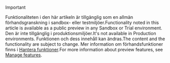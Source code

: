 > [!IMPORTANT]
> <span data-ttu-id="2e0cd-101">Funktionaliteten i den här artikeln är tillgänglig som en allmän förhandsgranskning i sandbox- eller testmiljöer.</span><span class="sxs-lookup"><span data-stu-id="2e0cd-101">Functionality noted in this article is available as a public preview in any Sandbox or Trial environment.</span></span> <span data-ttu-id="2e0cd-102">Den är inte tillgänglig i produktionsmiljöer.</span><span class="sxs-lookup"><span data-stu-id="2e0cd-102">It's not available in Production environments.</span></span> <span data-ttu-id="2e0cd-103">Funktionen och dess innehåll kan ändras.</span><span class="sxs-lookup"><span data-stu-id="2e0cd-103">The content and the functionality are subject to change.</span></span> <span data-ttu-id="2e0cd-104">Mer information om förhandsfunktioner finns i [Hantera funktioner](../hr-admin-manage-features.md).</span><span class="sxs-lookup"><span data-stu-id="2e0cd-104">For more information about preview features, see [Manage features](../hr-admin-manage-features.md).</span></span>